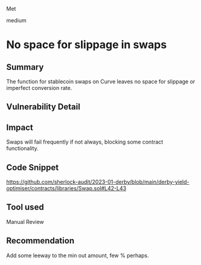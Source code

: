 Met

medium

# No space for slippage in swaps

## Summary
The function for stablecoin swaps on Curve leaves no space for slippage or imperfect conversion rate.
## Vulnerability Detail

## Impact
Swaps will fail frequently if not always, blocking some contract functionality.
## Code Snippet
https://github.com/sherlock-audit/2023-01-derby/blob/main/derby-yield-optimiser/contracts/libraries/Swap.sol#L42-L43
## Tool used

Manual Review

## Recommendation
Add some leeway to the min out amount, few % perhaps.